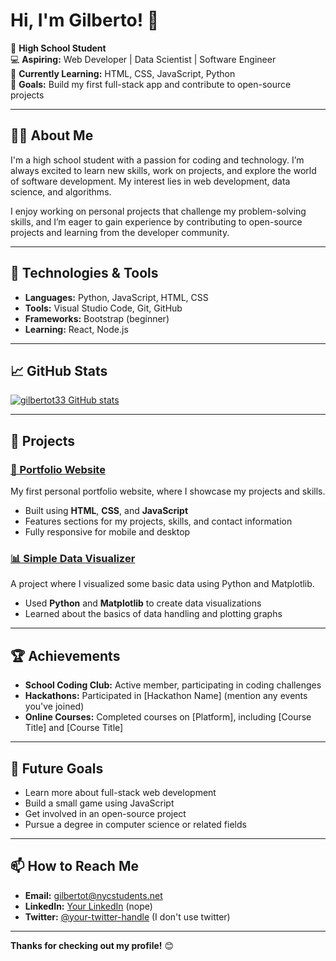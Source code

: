 # Hi, I'm Gilberto! 👋

🎒 **High School Student**  
💻 **Aspiring:** Web Developer | Data Scientist | Software Engineer  
🌱 **Currently Learning:** HTML, CSS, JavaScript, Python  
🎯 **Goals:** Build my first full-stack app and contribute to open-source projects

---

## 🧑‍💻 About Me

I'm a high school student with a passion for coding and technology. I’m always excited to learn new skills, work on projects, and explore the world of software development. My interest lies in web development, data science, and algorithms.

I enjoy working on personal projects that challenge my problem-solving skills, and I’m eager to gain experience by contributing to open-source projects and learning from the developer community.

---

## 🔧 Technologies & Tools

- **Languages:** Python, JavaScript, HTML, CSS
- **Tools:** Visual Studio Code, Git, GitHub
- **Frameworks:** Bootstrap (beginner)
- **Learning:** React, Node.js

---

## 📈 GitHub Stats

[![gilbertot33 GitHub stats](https://github-readme-stats.vercel.app/api?username=your-github-username&show_icons=true&theme=tokyonight)](https://github.com/your-github-gilbertot33)

---

## 🚀 Projects

### [🎨 Portfolio Website](https://github.com/your-github-username/portfolio-website)
My first personal portfolio website, where I showcase my projects and skills.

- Built using **HTML**, **CSS**, and **JavaScript**
- Features sections for my projects, skills, and contact information
- Fully responsive for mobile and desktop

### [📊 Simple Data Visualizer](https://github.com/your-github-username/data-visualizer)
A project where I visualized some basic data using Python and Matplotlib.

- Used **Python** and **Matplotlib** to create data visualizations
- Learned about the basics of data handling and plotting graphs

---

## 🏆 Achievements

- **School Coding Club:** Active member, participating in coding challenges
- **Hackathons:** Participated in [Hackathon Name] (mention any events you've joined)
- **Online Courses:** Completed courses on [Platform], including [Course Title] and [Course Title]

---

## 🎯 Future Goals

- Learn more about full-stack web development
- Build a small game using JavaScript
- Get involved in an open-source project
- Pursue a degree in computer science or related fields

---

## 📫 How to Reach Me

- **Email:** gilbertot@nycstudents.net
- **LinkedIn:** [Your LinkedIn](https://linkedin.com/in/your-profile) (nope)
- **Twitter:** [@your-twitter-handle](https://twitter.com/your-twitter-handle) (I don't use twitter)

---

**Thanks for checking out my profile!** 😊


